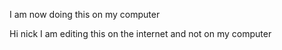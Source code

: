 I am now doing this on my computer


Hi nick I am editing this on the internet and not on my computer

